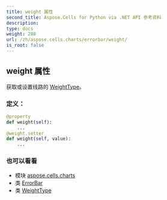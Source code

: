 ```yaml
---
title: weight 属性
second_title: Aspose.Cells for Python via .NET API 参考资料
description:
type: docs
weight: 280
url: /zh/aspose.cells.charts/errorbar/weight/
is_root: false
---
```

## weight 属性

获取或设置线路的 [WeightType](/cells/python-net/zh/aspose.cells.drawing/weighttype)。
### 定义：
```python
@property
def weight(self):
    ...
@weight.setter
def weight(self, value):
    ...
```

### 也可以看看
* 模块 [aspose.cells.charts](../../)
* 类 [ErrorBar](/cells/python-net/zh/aspose.cells.charts/errorbar)
* 类 [WeightType](/cells/python-net/zh/aspose.cells.drawing/weighttype)
